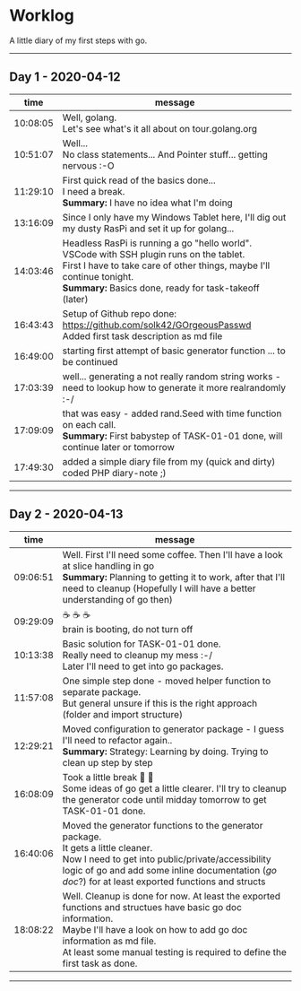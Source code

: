 # Worklog  
A little diary of my first steps with go.  

---  
## Day 1 - 2020-04-12
| time | message |
|-|-|
| 10:08:05 | Well, golang.<br>Let's see what's it all about on tour.golang.org | 
| 10:51:07 | Well...<br>No class statements... And Pointer stuff... getting nervous :-O | 
| 11:29:10 | First quick read of the basics done... <br>I need a break.<br>**Summary:** I have no idea what I'm doing | 
| 13:16:09 | Since I only have my Windows Tablet here, I'll dig out my dusty RasPi and set it up for golang... | 
| 14:03:46 | Headless RasPi is running a go "hello world".<br>VSCode with SSH plugin runs on the tablet.<br>First I have to take care of other things, maybe I'll continue tonight.<br>**Summary:** Basics done, ready for task-takeoff (later) | 
| 16:43:43 | Setup of Github repo done: https://github.com/solk42/GOrgeousPasswd<br>Added first task description as md file | 
| 16:49:00 | starting first attempt of basic generator function ... to be continued | 
| 17:03:39 | well... generating a not really random string works - need to lookup how to generate it more realrandomly :-/ | 
| 17:09:09 | that was easy - added rand.Seed with time function on each call.<br>**Summary:** First babystep of TASK-01-01 done, will continue later or tomorrow | 
| 17:49:30 | added a simple diary file from my (quick and dirty) coded PHP diary-note ;) | 

---  
 
## Day 2 - 2020-04-13
| time | message |
|-|-|
| 09:06:51 | Well. First I'll need some coffee. Then I'll have a look at slice handling in go<br>**Summary:** Planning to getting it to work, after that I'll need to cleanup (Hopefully I will have a better understanding of go then) | 
| 09:29:09 | :coffee: :coffee: :coffee:<br>brain is booting, do not turn off | 
| 10:13:38 | Basic solution for TASK-01-01 done.<br>Really need to cleanup my mess :-/<br>Later I'll need to get into go packages. | 
| 11:57:08 | One simple step done - moved helper function to separate package.<br>But general unsure if this is the right approach (folder and import structure) | 
| 12:29:21 | Moved configuration to generator package - I guess I'll need to refactor again..<br>**Summary:** Strategy: Learning by doing. Trying to clean up step by step | 
| 16:08:09 | Took a little break :bath: :game_die:<br>Some ideas of go get a little clearer. I'll try to cleanup the generator code until midday tomorrow to get TASK-01-01 done. | 
| 16:40:06 | Moved the generator functions to the generator package.<br>It gets a little cleaner.<br>Now I need to get into public/private/accessibility logic of go and add some inline documentation (*go doc*?) for at least exported functions and structs | 
| 18:08:22 | Well. Cleanup is done for now. At least the exported functions and structues have basic go doc information.<br>Maybe I'll have a look on how to add go doc information as md file.<br>At least some manual testing is required to define the first task as done. | 

---  
 
